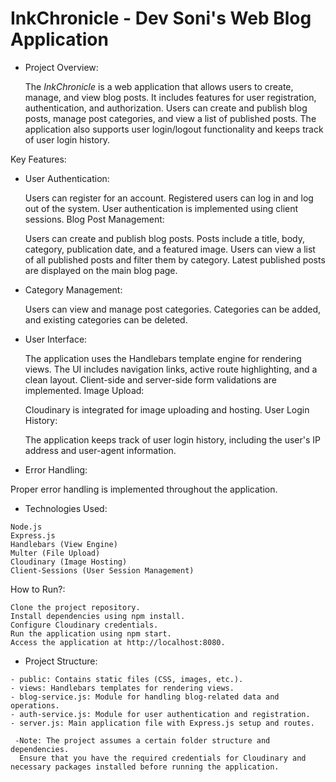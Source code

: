 # InkChronicle - Dev Soni's Web Blog Application

* Project Overview:


  The *InkChronicle* is a web application that allows users to create, manage, and view blog posts. 
  It includes features for user registration, authentication, and authorization. 
  Users can create and publish blog posts, manage post categories, and view a list of published posts. 
  The application also supports user login/logout functionality and keeps track of user login history.

Key Features:

* User Authentication:

  Users can register for an account.
  Registered users can log in and log out of the system.
  User authentication is implemented using client sessions.
  Blog Post Management:

  Users can create and publish blog posts.
  Posts include a title, body, category, publication date, and a featured image.
  Users can view a list of all published posts and filter them by category.
  Latest published posts are displayed on the main blog page.

* Category Management:

  Users can view and manage post categories.
  Categories can be added, and existing categories can be deleted.

* User Interface:

  The application uses the Handlebars template engine for rendering views.
  The UI includes navigation links, active route highlighting, and a clean layout.
  Client-side and server-side form validations are implemented.
  Image Upload:

  Cloudinary is integrated for image uploading and hosting.
  User Login History:

  The application keeps track of user login history, including the user's IP address and user-agent information.

* Error Handling:

 Proper error handling is implemented throughout the application.

* Technologies Used:

```
Node.js
Express.js
Handlebars (View Engine)
Multer (File Upload)
Cloudinary (Image Hosting)
Client-Sessions (User Session Management)
```

How to Run?:

```
Clone the project repository.
Install dependencies using npm install.
Configure Cloudinary credentials.
Run the application using npm start.
Access the application at http://localhost:8080.
```

* Project Structure:

```
- public: Contains static files (CSS, images, etc.).
- views: Handlebars templates for rendering views.
- blog-service.js: Module for handling blog-related data and operations.
- auth-service.js: Module for user authentication and registration.
- server.js: Main application file with Express.js setup and routes.

 -Note: The project assumes a certain folder structure and dependencies. 
  Ensure that you have the required credentials for Cloudinary and necessary packages installed before running the application.
```
